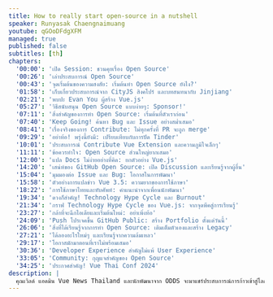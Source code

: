 ```yaml
---
title: How to really start open-source in a nutshell
speaker: Runyasak Chaengnaimuang
youtube: qGOoDFdgXFM
managed: true
published: false
subtitles: [th]
chapters:
  '00:00': 'เปิด Session: ชวนคุยเรื่อง Open Source'
  '00:26': 'เล่าประสบการณ์ Open Source'
  '00:43': 'จุดเริ่มต้นของความสงสัย: เริ่มต้นทำ Open Source ยังไง?'
  '01:58': 'เก็บเกี่ยวประสบการณ์จาก CityJS สิงคโปร์ และบทสนทนากับ Jinjiang'
  '02:21': 'พบปะ Evan You ผู้สร้าง Vue.js'
  '05:27': 'วิธีสนับสนุน Open Source แบบง่ายๆ: Sponsor!'
  '07:11': 'สิ่งสำคัญของการทำ Open Source: เริ่มต้นที่ตัวเราก่อน'
  '07:40': 'Keep Going! ค้นหา Bug และ Issue อย่างสม่ำเสมอ'
  '08:41': 'เรื่องจริงของการ Contribute: ไม่ทุกครั้งที่ PR จะถูก merge'
  '09:29': 'อย่าท้อ! พรุ่งนี้ยังมี: เปรียบเทียบกับการปัด Tinder'
  '10:01': 'ประสบการณ์ Contribute Vue Extension และความภูมิใจเล็กๆ'
  '11:11': 'ข้อควรทำใจ: Open Source ส่วนใหญ่ยากเสมอ'
  '12:00': 'แปล Docs ไม่ง่ายอย่างที่คิด: ยกตัวอย่าง Vue.js'
  '14:20': 'เสน่ห์ของ GitHub Open Source: เปิด Discussion และเรียนรู้จากผู้อื่น'
  '15:04': 'มุมมองต่อ Issue และ Bug: โอกาสในการพัฒนา'
  '15:58': 'ตัวอย่างการแปลข่าว Vue 3.5: ความยากของการใช้ภาษา'
  '18:22': 'การใช้ภาษาไทยและทับศัพท์: คำแนะนำจากเพื่อนนักพัฒนา'
  '19:34': 'ดวงก็สำคัญ! Technology Hype Cycle และ Burnout'
  '21:34': 'กราฟ Technology Hype Cycle ของ Vue.js: จากจุดพีคสู่การเรียนรู้'
  '23:27': 'กล้าที่จะฉีกไอเดียและเริ่มต้นใหม่: อย่าเพิ่งท้อ'
  '24:09': 'Push โปรเจคขึ้น GitHub Public: สร้าง Portfolio ตั้งแต่วันนี้'
  '26:06': 'สิ่งที่ได้เรียนรู้จากการทำ Open Source: เติมเต็มตัวเองและสร้าง Legacy'
  '27:21': 'ได้ลองอะไรใหม่ๆ และเรียนรู้จากความล้มเหลว'
  '29:17': 'โอกาสมักมาตอนที่เราไม่พร้อมเสมอ'
  '30:36': 'Developer Experience สำคัญไม่แพ้ User Experience'
  '33:05': 'Community: กุญแจสำคัญของ Open Source'
  '34:25': 'ประกาศสำคัญ! Vue Thai Conf 2024'
description: |
  คุณเวิลด์ แอดมิน Vue News Thailand และนักพัฒนาจาก ODDS จะมาแชร์ประสบการณ์การก้าวเข้าสู่โลกของ open source ฟังเรื่องราวการสนทนากับ Evan You และ Jinjiang ผู้พัฒนาของ Vue.js ในยุค Vue 2 และเคล็ดลับในการเริ่มต้น contribute ให้กับ open source project ตั้งแต่การสนับสนุนผู้พัฒนา การมองหา bug หรือแม้แต่การแปล documentation พร้อมเรียนรู้ถึงความท้าทายและข้อคิดที่ได้จากการมีส่วนร่วมกับ community รวมถึงการประกาศงาน Vue Thai Conf 2024
---
```

